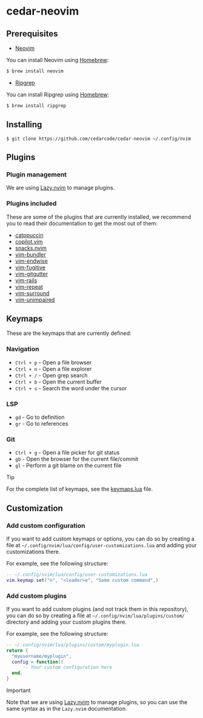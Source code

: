 # cedar-neovim

## Prerequisites

- [Neovim](https://neovim.io/)

You can install Neovim using [Homebrew](https://brew.sh/):

```sh
$ brew install neovim
```

- [Ripgrep](https://github.com/BurntSushi/ripgrep)

You can install Ripgrep using [Homebrew](https://brew.sh/):

```sh
$ brew install ripgrep
```

## Installing

```
$ git clone https://github.com/cedarcode/cedar-neovim ~/.config/nvim
```

## Plugins

### Plugin management

We are using [Lazy.nvim](https://github.com/folke/lazy.nvim) to manage plugins.

### Plugins included

These are some of the plugins that are currently installed, we recommend you to read their documentation to get the most out of them:

- [catppuccin](https://github.com/catppuccin/nvim)
- [copilot.vim](https://github.com/github/copilot.vim)
- [snacks.nvim](https://github.com/folke/snacks.nvim)
- [vim-bundler](https://github.com/tpope/vim-bundler)
- [vim-endwise](https://github.com/tpope/vim-endwise)
- [vim-fugitive](https://github.com/tpope/vim-fugitive)
- [vim-gitgutter](https://github.com/airblade/vim-gitgutter)
- [vim-rails](https://github.com/tpope/vim-rails)
- [vim-repeat](https://github.com/tpope/vim-repeat)
- [vim-surround](https://github.com/tpope/vim-surround)
- [vim-unimpaired](https://github.com/tpope/vim-unimpaired)

## Keymaps

These are the keymaps that are currently defined:

### Navigation

- `Ctrl + p` - Open a file browser
- `Ctrl + n` - Open a file explorer
- `Ctrl + /` - Open grep search
- `Ctrl + b` - Open the current buffer
- `Ctrl + s` - Search the word under the cursor

### LSP

- `gd` - Go to definition
- `gr` - Go to references

### Git
- `Ctrl + g` - Open a file picker for git status
- `gb` - Open the browser for the current file/commit
- `gl` - Perform a git blame on the current file

> [!TIP]
> For the complete list of keymaps, see the [keymaps.lua](https://github.com/cedarcode/cedar-neovim/blob/main/lua/config/keymaps.lua) file.

## Customization

### Add custom configuration

If you want to add custom keymaps or options, you can do so by creating a file at `~/.config/nvim/lua/config/user-customizations.lua` and adding your customizations there.

For example, see the following structure:

```lua
-- ~/.config/nvim/lua/config/user-customizations.lua
vim.keymap.set("n", "<leader>e", "Some custom command",)
```

### Add custom plugins

If you want to add custom plugins (and not track them in this repository), you can do so by creating a file at `~/.config/nvim/lua/plugins/custom/` directory and adding your custom plugins there.

For example, see the following structure:

```lua
-- ~/.config/nvim/lua/plugins/custom/myplugin.lua
return {
  "myusername/myplugin",
  config = function()
      -- Your custom configuration here
  end,
}
```

> [!IMPORTANT]
> Note that we are using [Lazy.nvim](https://github.com/folke/lazy.nvim) to manage plugins, so you can use the same syntax as in the `Lazy.nvim` documentation.
